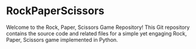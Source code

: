 # RockPaperScissors
Welcome to the Rock, Paper, Scissors Game Repository! This Git repository contains the source code and related files for a simple yet engaging Rock, Paper, Scissors game implemented in Python. 
